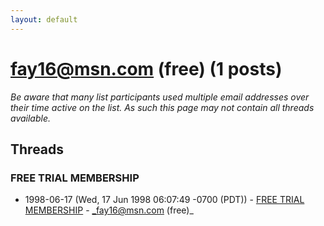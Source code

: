 ```yaml
---
layout: default
---
```


# fay16@msn.com (free) (1 posts)

_Be aware that many list participants used multiple email addresses over their time active on the list. As such this page may not contain all threads available._

## Threads

### FREE TRIAL MEMBERSHIP
+ 1998-06-17 (Wed, 17 Jun 1998 06:07:49 -0700 (PDT)) - [FREE TRIAL MEMBERSHIP](/archive/1998/06/e79796b41f381cd3221d09b5ac6ee3efa68b2f79898efbbd1cc2ba13bd72ede3) - _fay16@msn.com (free)_

